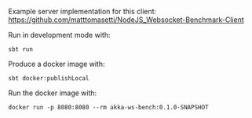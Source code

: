 Example server implementation for this client:
https://github.com/matttomasetti/NodeJS_Websocket-Benchmark-Client


Run in development mode with:

```
sbt run
```

Produce a docker image with:

```
sbt docker:publishLocal
```

Run the docker image with:
```
docker run -p 8080:8080 --rm akka-ws-bench:0.1.0-SNAPSHOT
```

